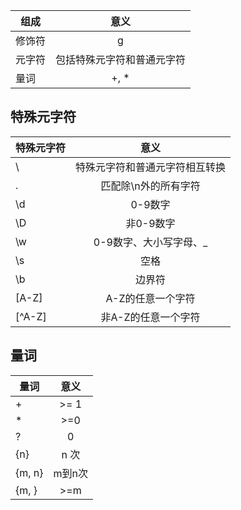 组成 | 意义
---- | :----:
修饰符 | g 
元字符| 包括特殊元字符和普通元字符
量词 | +, *

## 特殊元字符

特殊元字符 | 意义
---- | :----:
\ | 特殊元字符和普通元字符相互转换
. | 匹配除\n外的所有字符
\d | 0-9数字
\D | 非0-9数字
\w | 0-9数字、大小写字母、_
\s | 空格
\b | 边界符
[A-Z] | A-Z的任意一个字符
[^A-Z] | 非A-Z的任意一个字符

## 量词

量词 | 意义
---- | :----:
+ | >= 1
* | >=0
? | 0 | 1 次
{n} | n 次
{m, n} | m到n次
{m, } | >=m